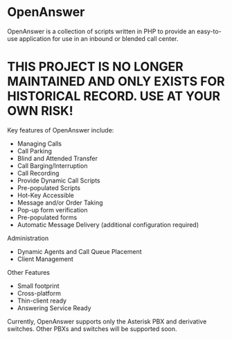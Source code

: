 # OpenAnswer
OpenAnswer is a collection of scripts written in PHP to provide an easy-to-use application for use in an inbound or blended call center.

# THIS PROJECT IS NO LONGER MAINTAINED AND ONLY EXISTS FOR HISTORICAL RECORD. USE AT YOUR OWN RISK!

Key features of OpenAnswer include:

* Managing Calls 
* Call Parking
* Blind and Attended Transfer 
* Call Barging/Interruption 
* Call Recording
* Provide Dynamic Call Scripts
* Pre-populated Scripts
* Hot-Key Accessible
* Message and/or Order Taking
* Pop-up form verification
* Pre-populated forms
* Automatic Message Delivery (additional configuration required)

Administration 
* Dynamic Agents and Call Queue Placement 
* Client Management

Other Features 
* Small footprint 
* Cross-platform 
* Thin-client ready 
* Answering Service Ready

Currently, OpenAnswer supports only the Asterisk PBX and derivative switches. Other PBXs and switches will be supported soon.


